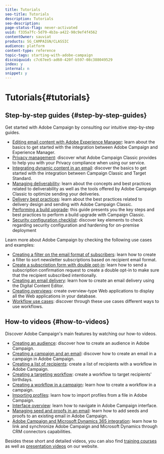 ```yaml
---
title: Tutorials
seo-title: Tutorials
description: Tutorials
seo-description: 
page-status-flag: never-activated
uuid: f335a7fc-5d79-4b3a-a422-98c9ef4f4562
contentOwner: sauviat
products: SG_CAMPAIGN/CLASSIC
audience: platform
content-type: reference
topic-tags: starting-with-adobe-campaign
discoiquuid: c7c67ee5-ad60-420f-b597-08c388049529
index: y
internal: n
snippet: y
---
```


# Tutorials{#tutorials}

## Step-by-step guides {#step-by-step-guides}

Get started with Adobe Campaign by consulting our intuitive step-by-step guides.

* [Editing email content with Adobe Experience Manager](https://docs.campaign.adobe.com/doc/AC/getting_started/EN/aem.html): learn about the basics to get started with the integration between Adobe Campaign and Experience Manager.
* [Privacy management](https://helpx.adobe.com/campaign/kb/acc-privacy.html): discover what Adobe Campaign Classic provides to help you with your Privacy compliance when using our service.
* [Integrating dynamic content in an email](https://docs.campaign.adobe.com/doc/AC/getting_started/EN/target.html): discover the basics to get started with the integration between Campaign Classic and Target Standard.
* [Managing deliverability](https://docs.campaign.adobe.com/doc/AC/getting_started/EN/deliverability.html): learn about the concepts and best practices related to deliverability as well as the tools offered by Adobe Campaign Classic to optimize sending your deliveries.
* [Delivery best practices](https://docs.campaign.adobe.com/doc/AC/getting_started/EN/deliveryBestPractices.html): learn about the best practices related to delivery design and sending with Adobe Campaign Classic.
* [Performing a build upgrade](https://docs.campaign.adobe.com/doc/AC/getting_started/EN/buildUpgrade.html): this guide presents you the key steps and best practices to perform a build upgrade with Campaign Classic.
* [Security configuration checklist](https://docs.campaign.adobe.com/doc/AC/getting_started/EN/security.html): discover key elements to check regarding security configuration and hardening for on-premise deployment

Learn more about Adobe Campaign by checking the following use cases and examples:

* [Creating a filter on the email format of subscribers](../../platform/using/use-case.md#creating-a-filter-on-the-email-format-of-subscribers): learn how to create a filter to sort newsletter subscriptions based on recipient email format.
* [Create a subscription form with double opt-in](../../web/using/use-cases--web-forms.md#create-a-subscription--form-with-double-opt-in): learn how to send a subscription confirmation request to create a double opt-in to make sure that the recipient subscribed intentionally.
* [Creating an email delivery](../../web/using/use-case--creating-an-email-delivery.md): learn how to create an email delivery using the Digital Content Editor.
* [Creating overviews](../../web/using/use-cases--creating-overviews.md): create overview-type Web applications to display all the Web applications in your database.
* [Workflow use cases](../../workflow/using/using-the-local-approval-activity.md): discover through these use cases different ways to use workflows.

## How-to videos {#how-to-videos}

Discover Adobe Campaign's main features by watching our how-to videos.

* [Creating an audience](https://docs.adobe.com/content/help/en/campaign-learn/campaign-classic-tutorials/getting-started/creating-a-list-of-recipients.html): discover how to create an audience in Adobe Campaign.
* [Creating a campaign and an email](https://docs.adobe.com/content/help/en/campaign-learn/campaign-classic-tutorials/getting-started/creating-a-campaign-and-an-email.html): discover how to create an email in a campaign in Adobe Campaign.
* [Creating a list of recipients](https://docs.adobe.com/content/help/en/campaign-learn/campaign-classic-tutorials/getting-started/creating-a-list-of-recipients.html): create a list of recipients with a workflow in Adobe Campaign.
* [Creating a targeting workflow](https://docs.adobe.com/content/help/en/campaign-learn/campaign-classic-tutorials/getting-started/creating-a-targeting-workflow.html): create a workflow to target recipients' birthdays.
* [Creating a workflow in a campaign](https://docs.adobe.com/content/help/en/campaign-learn/campaign-classic-tutorials/getting-started/creating-a-workflow.html): learn how to create a workflow in a campaign.
* [Importing profiles](https://docs.adobe.com/content/help/en/campaign-learn/campaign-classic-tutorials/getting-started/importing-profiles.html): learn how to import profiles from a file in Adobe Campaign.
* [Interface overview](https://docs.adobe.com/content/help/en/campaign-learn/campaign-classic-tutorials/getting-started/interface-overview.html): learn how to navigate in Adobe Campaign interface.
* [Managing seed and proofs in an email](https://docs.adobe.com/content/help/en/campaign-learn/campaign-classic-tutorials/getting-started/managing-seed-and-proofs.html): learn how to add seeds and proofs to an existing email in Adobe Campaign.
* [Adobe Campaign and Microsoft Dynamics 365 integration](https://docs.adobe.com/content/help/en/campaign-learn/campaign-classic-tutorials/integrating/dynamics365-integration.html): learn how to link and synchronize Adobe Campaign and Microsoft Dynamics through CRM connectors capabilities.

Besides these short and detailed videos, you can also find [training courses](https://learning.adobe.com/catalog.html) as well as [presentation videos](https://www.adobe.com/training/video.html) on our website.

